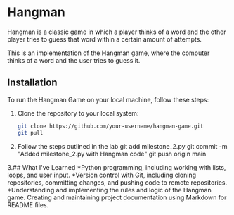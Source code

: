 # Hangman
Hangman is a classic game in which a player thinks of a word and the other player tries to guess that word within a certain amount of attempts.

This is an implementation of the Hangman game, where the computer thinks of a word and the user tries to guess it. 

## Installation

To run the Hangman Game on your local machine, follow these steps:

1. Clone the repository to your local system:

   ```bash
   git clone https://github.com/your-username/hangman-game.git
   git pull

2. Follow the steps outlined in the lab
   git add milestone_2.py
   git commit -m "Added milestone_2.py with Hangman code"
   git push origin main

3.## What I've Learned
*Python programming, including working with lists, loops, and user input.
*Version control with Git, including cloning repositories, committing changes, 
and pushing code to remote repositories.
*Understanding and implementing the rules and logic of the Hangman game.
Creating and maintaining project documentation using Markdown for README files.
